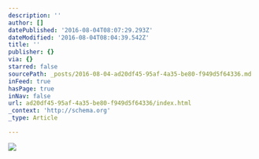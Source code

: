 ```yaml
---
description: ''
author: []
datePublished: '2016-08-04T08:07:29.293Z'
dateModified: '2016-08-04T08:04:39.542Z'
title: ''
publisher: {}
via: {}
starred: false
sourcePath: _posts/2016-08-04-ad20df45-95af-4a35-be80-f949d5f64336.md
inFeed: true
hasPage: true
inNav: false
url: ad20df45-95af-4a35-be80-f949d5f64336/index.html
_context: 'http://schema.org'
_type: Article

---
```

![](https://the-grid-user-content.s3-us-west-2.amazonaws.com/2f9a1d7a-60db-45de-be3a-a02e935101c7.jpg)